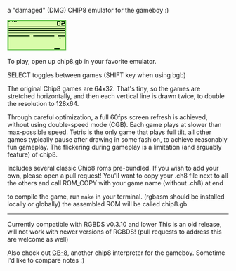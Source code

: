 a "damaged" (DMG) CHIP8 emulator for the gameboy :)

![A few Chip8 games](gameplay.gif)

To play, open up chip8.gb in your favorite emulator.

SELECT toggles between games (SHIFT key when using bgb)

The original Chip8 games are 64x32. That's tiny, so the
games are stretched horizontally, and then each vertical
line is drawn twice, to double the resolution to 128x64.

Through careful optimization, a full 60fps screen refresh
is achieved, without using double-speed mode (CGB). Each
game plays at slower than max-possible speed.
Tetris is the only game that plays full tilt, all other
games typically pause after drawing in some fashion, to
achieve reasonably fun gameplay. The flickering during
gameplay is a limitation (and arguably feature) of chip8.

Includes several classic Chip8 roms
pre-bundled. If you wish to add your own, please
open a pull request! You'll want to copy your .ch8
file next to all the others and call ROM_COPY
with your game name (without .ch8) at end

to compile the game, run `make` in your terminal.
(rgbasm should be installed locally or globally)
the assembled ROM will be called chip8.gb

----------------------------
Currently compatible with RGBDS v0.3.10 and lower
This is an old release, will not work with newer
versions of RGBDS! (pull requests to address this
are welcome as well)

Also check out [GB-8](https://github.com/Hacktix/GB-8),
another chip8 interpreter for the gameboy.
Sometime I'd like to compare notes :)
